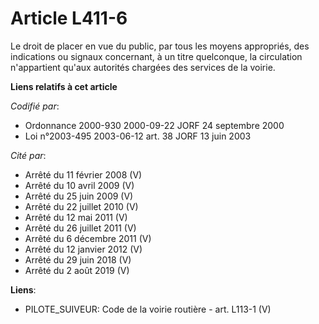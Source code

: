 # Article L411-6

Le droit de placer en vue du public, par tous les moyens appropriés, des indications ou signaux concernant, à un titre
quelconque, la circulation n'appartient qu'aux autorités chargées des services de la voirie.

**Liens relatifs à cet article**

_Codifié par_:

  - Ordonnance 2000-930 2000-09-22 JORF 24 septembre 2000
  - Loi n°2003-495 2003-06-12 art. 38 JORF 13 juin 2003

_Cité par_:

  - Arrêté du 11 février 2008 (V)
  - Arrêté du 10 avril 2009 (V)
  - Arrêté du 25 juin 2009 (V)
  - Arrêté du 22 juillet 2010 (V)
  - Arrêté du 12 mai 2011 (V)
  - Arrêté du 26 juillet 2011 (V)
  - Arrêté du 6 décembre 2011 (V)
  - Arrêté du 12 janvier 2012 (V)
  - Arrêté du 29 juin 2018 (V)
  - Arrêté du 2 août 2019 (V)

**Liens**:

  - PILOTE_SUIVEUR: Code de la voirie routière - art. L113-1 (V)
